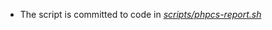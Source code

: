 - The script is committed to code in [_scripts/phpcs-report.sh_](https://raw.githubusercontent.com/sdemi/drupal-docs/master/assets/phpcs-report.sh)
